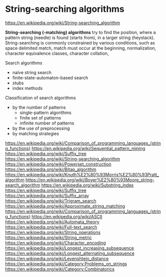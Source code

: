# String-searching algorithms

https://en.wikipedia.org/wiki/String-searching_algorithm

**String-searching (-matching) algorithms** try to find the position, where a pattern string (needle) is found (starts from), in a larger string (heystack). String-searching is commonly constrained by various conditions, such as space delimited match, match must occur at the beginning, normalization, character equivalence classes, character collation,

Search algorithms
- naïve string search
- finite-state-automaton-based search
- stubs
- index methods

Classification of search algorithms
- by the number of patterns
  - single-pattern algorithms
  - finite set of patterns
  - infinite number of patterns
- by the use of preprocessing
- by matching strategies






https://en.wikipedia.org/wiki/Comparison_of_programming_languages_(string_functions)
https://en.wikipedia.org/wiki/Sequential_pattern_mining
https://en.wikipedia.org/wiki/Suffix_tree
https://en.wikipedia.org/wiki/String-searching_algorithm
https://en.wikipedia.org/wiki/Powerset_construction
https://en.wikipedia.org/wiki/Bitap_algorithm
https://en.wikipedia.org/wiki/Knuth%E2%80%93Morris%E2%80%93Pratt_algorithm
https://en.wikipedia.org/wiki/Boyer%E2%80%93Moore_string-search_algorithm
https://en.wikipedia.org/wiki/Substring_index
https://en.wikipedia.org/wiki/Suffix_tree
https://en.wikipedia.org/wiki/Suffix_array
https://en.wikipedia.org/wiki/Trigram_search
https://en.wikipedia.org/wiki/Approximate_string_matching
https://en.wikipedia.org/wiki/Comparison_of_programming_languages_(string_functions)
https://en.wikipedia.org/wiki/ASCII
https://en.wikipedia.org/wiki/Automata_theory
https://en.wikipedia.org/wiki/Full-text_search
https://en.wikipedia.org/wiki/String_operations
https://en.wikipedia.org/wiki/String_metric
https://en.wikipedia.org/wiki/Character_encoding
https://en.wikipedia.org/wiki/Longest_increasing_subsequence
https://en.wikipedia.org/wiki/Longest_alternating_subsequence
https://en.wikipedia.org/wiki/Levenshtein_distance
https://en.wikipedia.org/wiki/Category:Problems_on_strings
https://en.wikipedia.org/wiki/Category:Combinatorics
